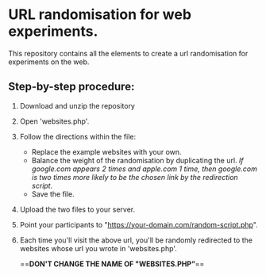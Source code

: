 # URL randomisation for web experiments.
This repository contains all the elements to create a url randomisation for experiments on the web.

## Step-by-step procedure: 
1. Download and unzip the repository
2. Open 'websites.php'.
3. Follow the directions within the file:
	* Replace the example websites with your own.
	* Balance the weight of the randomisation by duplicating the url. *If google.com appears 2 times and apple.com 1 time, then google.com is two times more likely to be the chosen link by the redirection script.*
	* Save the file.

4. Upload the two files to your server.
5. Point your participants to "https://your-domain.com/random-script.php".
6. Each time you'll visit the above url, you'll be randomly redirected to the websites whose url you wrote in 'websites.php'.

	==**DON'T CHANGE THE NAME OF "WEBSITES.PHP”**==
